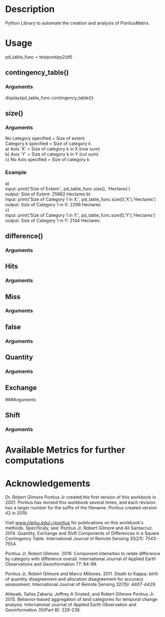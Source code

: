 # Description
Python Library to automate the creation and analysis of PonitusMatrix.

# Usage
pd_table_func = testpontipy2(df)

## contingency_table()
### Arguments
display(pd_table_func.contingency_table())


## size() 
### Arguments
No category specified = Size of extent  
Category k specified = Size of category k  
  a) Axis 'X' = Size of category k in X (row sum)  
  b) Axis 'Y' = Size of category k in Y (col sum)  
  c) No Axis specified = Size of category k  
### Example
a)  
input:  print('Size of Extent:', pd_table_func.size(), 'Hectares')  
output: Size of Extent: 25662 Hectares
b)  
input:  print('Size of Category 1 in X:', pd_table_func.size(0,'X'),'Hectares')  
output: Size of Category 1 in X: 2296 Hectares  
c)  
input:  print('Size of Category 1 in Y:', pd_table_func.size(0,'Y'),'Hectares')  
output: Size of Category 1 in Y: 2144 Hectares  




## difference()
### Arguments



## Hits
### Arguments




## Miss
### Arguments





## false
### Arguments



## Quantity
### Arguments


## Exchange
###Arguments


## Shift
### Arguments










# Available Metrics for further computations






# Acknowledgements

Dr. Robert Gilmore Pontius Jr created the first version of this workbook in 2001. Pontius has revised this workbook several times, and each revision has a larger number for the suffix of the filename. Pontius created version 42 in 2019.

Visit www.clarku.edu/~rpontius for publications on this workbook's methods. Specificaly, see:
Pontius Jr, Robert Gilmore and Ali Santacruz. 2014. Quantity, Exchange and Shift Components of Differences in a Square Contingency Table. International Journal of Remote Sensing 35(21): 7543-7554.

Pontius Jr, Robert Gilmore. 2019. Component intensities to relate difference by category with difference overall. International Journal of Applied Earth Observations and Geoinformation 77: 94-99.

Pontius Jr, Robert Gilmore and Marco Millones. 2011. Death to Kappa: birth of quantity disagreement and allocation disagreement for accuracy assessment. International Journal of Remote Sensing 32(15): 4407-4429. 

Aldwaik, Safaa Zakaria, Jeffrey A Onsted, and Robert Gilmore Pontius Jr. 2015. Behavior-based aggregation of land categories for temporal change analysis. International Journal of Applied Earth Observation and Geoinformation 35(Part B): 229-238.
